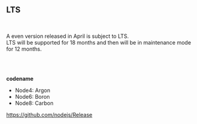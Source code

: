 ## LTS

<br>

A even version released in April is subject to LTS.  
LTS will be supported for 18 months and then will be in maintenance mode for 12 months.

<br>
<br>

**codename**

* Node4: Argon
* Node6: Boron
* Node8: Carbon

<a class="ref-link" href="https://github.com/nodejs/Release" target="_blank">
  https://github.com/nodejs/Release
</a>
